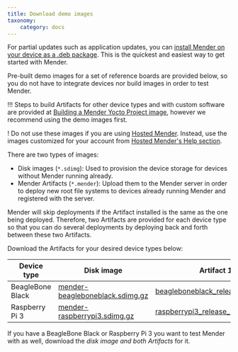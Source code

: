 ```yaml
---
title: Download demo images
taxonomy:
    category: docs
---
```


For partial updates such as application updates, you can [install Mender on your device as a .deb package](../../client-configuration/installing#install-mender-provided-debian-package). This is the quickest and easiest way to get started with Mender.

Pre-built demo images for a set of reference boards are provided below, so you do not have to integrate devices nor build images in order to test Mender.

!!! Steps to build Artifacts for other device types and with custom software are provided at [Building a Mender Yocto Project image](../../artifacts/yocto-project/building), however we recommend using the demo images first.

! Do not use these images if you are using [Hosted Mender](https://hosted.mender.io?target=_blank). Instead, use the images customized for your account from [Hosted Mender's Help section](https://hosted.mender.io/ui/#/help/connecting-devices/demo-artifacts?target=_blank).

There are two types of images:
* Disk images (`*.sdimg`): Used to provision the device storage for devices without Mender running already.
* Mender Artifacts (`*.mender`): Upload them to the Mender server in order to deploy new root file systems to devices already running Mender and registered with the server.

Mender will skip deployments if the Artifact installed is the same as the one being deployed. Therefore, two Artifacts are provided for each device type so that you can do several deployments 
by deploying back and forth between these two Artifacts.

Download the Artifacts for your desired device types below:


| Device type      | Disk image | Artifact 1 | Artifact 2 |
|------------------|------------|------------|------------|
| BeagleBone Black | [mender-beagleboneblack.sdimg.gz][mender-beagleboneblack_x.x.x.sdimg.gz] | [beagleboneblack_release_1.mender][beagleboneblack_release_1_x.x.x.mender] | [beagleboneblack_release_2.mender][beagleboneblack_release_2_x.x.x.mender] |
| Raspberry Pi 3   | [mender-raspberrypi3.sdimg.gz][mender-raspberrypi3_x.x.x.sdimg.gz] | [raspberrypi3_release_1.mender][raspberrypi3_release_1_x.x.x.mender] | [raspberrypi3_release_2.mender][raspberrypi3_release_2_x.x.x.mender] |


<!--AUTOVERSION: "cloudfront.net/%/"/mender "%.sdimg.gz"/mender -->
[mender-beagleboneblack_x.x.x.sdimg.gz]: https://d1b0l86ne08fsf.cloudfront.net/2.1.1/beagleboneblack/mender-beagleboneblack_2.1.1.sdimg.gz
<!--AUTOVERSION: "cloudfront.net/%/"/mender "release_1_%"/mender -->
[beagleboneblack_release_1_x.x.x.mender]: https://d1b0l86ne08fsf.cloudfront.net/2.1.1/beagleboneblack/beagleboneblack_release_1_2.1.1.mender
<!--AUTOVERSION: "cloudfront.net/%/"/mender "release_2_%"/mender -->
[beagleboneblack_release_2_x.x.x.mender]: https://d1b0l86ne08fsf.cloudfront.net/2.1.1/beagleboneblack/beagleboneblack_release_2_2.1.1.mender

<!--AUTOVERSION: "cloudfront.net/%/"/mender "%.sdimg.gz"/mender -->
[mender-raspberrypi3_x.x.x.sdimg.gz]: https://d1b0l86ne08fsf.cloudfront.net/2.1.1/raspberrypi3/mender-raspberrypi3_2.1.1.sdimg.gz
<!--AUTOVERSION: "cloudfront.net/%/"/mender "release_1_%"/mender -->
[raspberrypi3_release_1_x.x.x.mender]: https://d1b0l86ne08fsf.cloudfront.net/2.1.1/raspberrypi3/raspberrypi3_release_1_2.1.1.mender
<!--AUTOVERSION: "cloudfront.net/%/"/mender "release_2_%"/mender -->
[raspberrypi3_release_2_x.x.x.mender]: https://d1b0l86ne08fsf.cloudfront.net/2.1.1/raspberrypi3/raspberrypi3_release_2_2.1.1.mender

If you have a BeagleBone Black or Raspberry Pi 3 you want to test Mender with
as well, download the *disk image and both Artifacts* for it.
